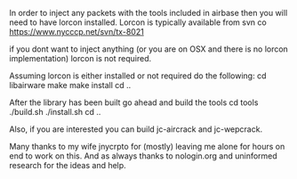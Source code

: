 In order to inject any packets with the tools included in airbase then 
you will need to have lorcon installed. Lorcon is typically available from
svn co https://www.nycccp.net/svn/tx-8021

if you dont want to inject anything (or you are on OSX and there is no 
lorcon implementation) lorcon is not required.

Assuming lorcon is either installed or not required do the following:
cd libairware
make
make install
cd ..

After the library has been built go ahead and build the tools
cd tools
./build.sh
./install.sh
cd ..

Also, if you are interested you can build jc-aircrack and jc-wepcrack.

Many thanks to my wife jnycrpto for (mostly) leaving me alone for hours
on end to work on this. And as always thanks to nologin.org and uninformed
research for the ideas and help.
